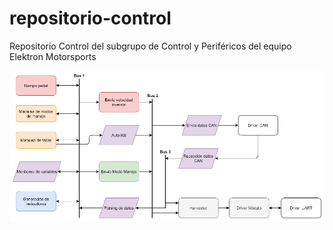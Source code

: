 # repositorio-control
Repositorio Control del subgrupo de Control y Periféricos del equipo Elektron Motorsports

![Arquitectura Firmware Control](/img/arquitectura-firmware-control-v1.0.png)